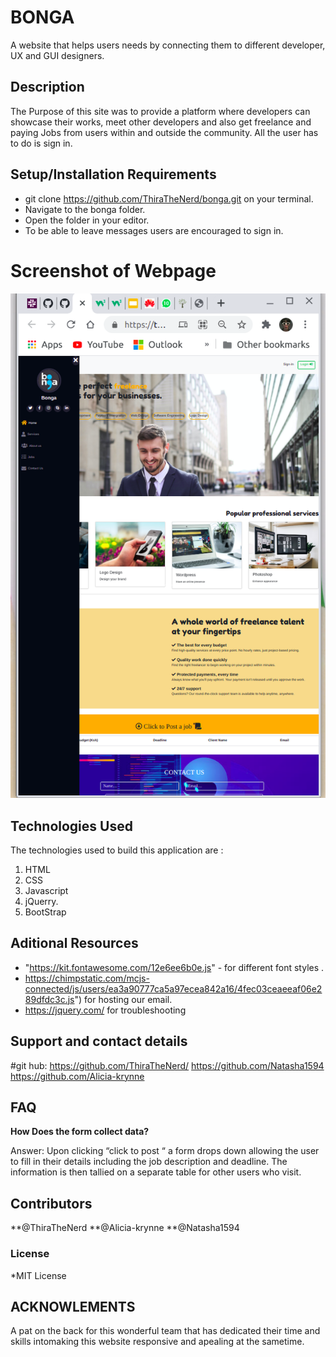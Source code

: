 # BONGA
A website that helps users needs by connecting them to different developer, UX and GUI designers.
## Description
The  Purpose of this  site  was to  provide  a platform where  developers can showcase their  works, meet  other developers and also get  freelance and paying  Jobs from users within  and outside the community. 
All  the user has to  do is sign in.
## Setup/Installation Requirements
* git clone https://github.com/ThiraTheNerd/bonga.git on your terminal.
* Navigate to the bonga folder.
* Open the folder in your editor.
* To be able to leave messages users are encouraged to sign in. 
# Screenshot of Webpage
 ![](images/webshot.png)
## Technologies Used
The technologies used to build this application are :
1. HTML 
2. CSS 
3. Javascript 
4. jQuerry. 
5. BootStrap
## Aditional Resources
* "https://kit.fontawesome.com/12e6ee6b0e.js" - for  different  font  styles .
* https://chimpstatic.com/mcjs-connected/js/users/ea3a90777ca5a97ecea842a16/4fec03ceaeeaf06e289dfdc3c.js") for hosting  our email.
* https://jquery.com/  for troubleshooting 
## Support and contact details
  #git hub:
  https://github.com/ThiraTheNerd/ 
  https://github.com/Natasha1594
  https://github.com/Alicia-krynne
## FAQ
**How Does the  form collect data?**
<p>Answer: Upon clicking  “click to post “ a form  drops down  allowing the user  to  fill in their details including the job  description  and deadline. 
The information is then  tallied on  a separate  table for  other users  who  visit.</p>

## Contributors
**@ThiraTheNerd
**@Alicia-krynne
**@Natasha1594

### License
*MIT License
## ACKNOWLEMENTS ##
 A pat  on the back for this wonderful team that  has dedicated their time and skills intomaking this website responsive and apealing at the sametime.

